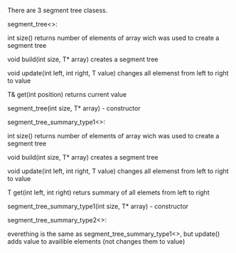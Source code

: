 There are 3 segment tree clasess.


segment_tree<>:


int size() returns number of elements of array wich was used to create a segment tree

void build(int size, T* array) creates a segment tree

void update(int left, int right, T value) changes all elemenst from left to right to value

T& get(int position) returns current value

segment_tree(int size, T* array) - constructor


segment_tree_summary_type1<>:


int size() returns number of elements of array wich was used to create a segment tree

void build(int size, T* array) creates a segment tree

void update(int left, int right, T value) changes all elemenst from left to right to value

T get(int left, int right) returs summary of all elemets from left to right

segment_tree_summary_type1(int size, T* array) - constructor


segment_tree_summary_type2<>:


everething is the same as segment_tree_summary_type1<>, but update() adds value to availible elements (not changes them to value)
